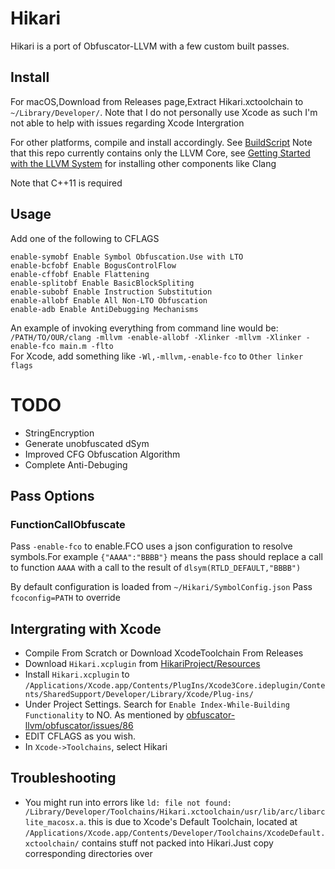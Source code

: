# Hikari
Hikari is a port of Obfuscator-LLVM with a few custom built passes.
## Install

For macOS,Download from Releases page,Extract Hikari.xctoolchain to ``~/Library/Developer/``.  Note that I do not personally use Xcode as such I'm not able to help with issues regarding Xcode Intergration  

For other platforms, compile and install accordingly. See [BuildScript](https://gist.github.com/Naville/f1d8ea43ffde61f57497492d599b32fb)
Note that this repo currently contains only the LLVM Core, see [Getting Started with the LLVM System](http://llvm.org/docs/GettingStarted.html) for installing other components like Clang

Note that C++11 is required

## Usage
Add one of the following to CFLAGS

```  
enable-symobf Enable Symbol Obfuscation.Use with LTO  
enable-bcfobf Enable BogusControlFlow  
enable-cffobf Enable Flattening  
enable-splitobf Enable BasicBlockSpliting  
enable-subobf Enable Instruction Substitution  
enable-allobf Enable All Non-LTO Obfuscation  
enable-adb Enable AntiDebugging Mechanisms
```
An example of invoking everything from command line would be:    
``/PATH/TO/OUR/clang -mllvm -enable-allobf -Xlinker -mllvm -Xlinker -enable-fco main.m -flto``  
For Xcode, add something like ``-Wl,-mllvm,-enable-fco`` to ``Other linker flags``

# TODO
- StringEncryption
- Generate unobfuscated dSym
- Improved CFG Obfuscation Algorithm
- Complete Anti-Debuging

## Pass Options
### FunctionCallObfuscate
  Pass ``-enable-fco`` to enable.FCO uses a json configuration to resolve symbols.For example ``{"AAAA":"BBBB"}`` means the pass should replace a call to function ``AAAA`` with a call to the result of ``dlsym(RTLD_DEFAULT,"BBBB")``
  
  By default configuration is loaded from ``~/Hikari/SymbolConfig.json``
  Pass ``fcoconfig=PATH`` to override
## Intergrating with Xcode
- Compile From Scratch or Download XcodeToolchain From Releases
- Download ``Hikari.xcplugin`` from [HikariProject/Resources](https://github.com/HikariProject/Resources)
- Install ``Hikari.xcplugin`` to ``/Applications/Xcode.app/Contents/PlugIns/Xcode3Core.ideplugin/Contents/SharedSupport/Developer/Library/Xcode/Plug-ins/``
- Under Project Settings. Search for ``Enable Index-While-Building Functionality`` to NO. As mentioned by [obfuscator-llvm/obfuscator/issues/86](https://github.com/obfuscator-llvm/obfuscator/issues/86)
- EDIT CFLAGS as you wish.
- In ``Xcode->Toolchains``, select Hikari
## Troubleshooting
- You might run into errors like ``ld: file not found: /Library/Developer/Toolchains/Hikari.xctoolchain/usr/lib/arc/libarclite_macosx.a``. this is due to Xcode's Default Toolchain, located at ``/Applications/Xcode.app/Contents/Developer/Toolchains/XcodeDefault.xctoolchain/`` contains stuff not packed into Hikari.Just copy corresponding directories over
